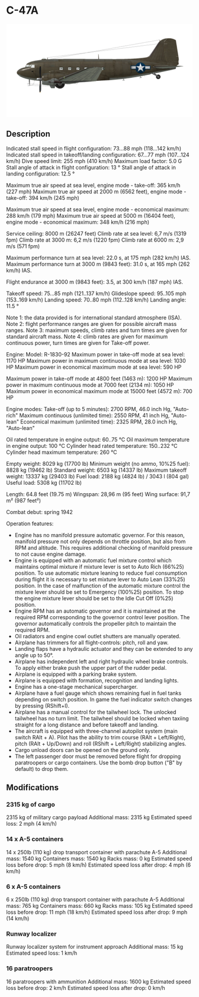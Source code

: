 # C-47A

![c47a](../images/c47a.png)

## Description

Indicated stall speed in flight configuration: 73...88 mph (118...142 km/h)
Indicated stall speed in takeoff/landing configuration: 67...77 mph (107...124 km/h)
Dive speed limit: 255 mph (410 km/h)
Maximum load factor: 5.0 G
Stall angle of attack in flight configuration: 13 °
Stall angle of attack in landing configuration: 12.5 °

Maximum true air speed at sea level, engine mode - take-off: 365 km/h (227 mph)
Maximum true air speed at 2000 m (6562 feet), engine mode - take-off: 394 km/h (245 mph)

Maximum true air speed at sea level, engine mode - economical maximum: 288 km/h (179 mph)
Maximum true air speed at 5000 m (16404 feet), engine mode - economical maximum: 348 km/h (216 mph)

Service ceiling: 8000 m (26247 feet)
Climb rate at sea level: 6,7 m/s (1319 fpm)
Climb rate at 3000 m: 6,2 m/s (1220 fpm)
Climb rate at 6000 m: 2,9 m/s (571 fpm)

Maximum performance turn at sea level: 22.0 s, at 175 mph (282 km/h) IAS.
Maximum performance turn at 3000 m (9843 feet): 31.0 s, at 165 mph (262 km/h) IAS.

Flight endurance at 3000 m (9843 feet): 3.5, at 300 km/h (187 mph) IAS.

Takeoff speed: 75...85 mph (121..137 km/h)
Glideslope speed: 95..105 mph (153..169 km/h)
Landing speed: 70..80 mph (112..128 km/h)
Landing angle: 11.5 °

Note 1: the data provided is for international standard atmosphere (ISA).
Note 2: flight performance ranges are given for possible aircraft mass ranges.
Note 3: maximum speeds, climb rates and turn times are given for standard aircraft mass.
Note 4: climb rates are given for maximum continuous power, turn times are given for Take-off power.

Engine:
Model: R-1830-92
Maximum power in take-off mode at sea level: 1170 HP
Maximum power in maximum continuous mode at sea level: 1030 HP
Maximum power in economical maximum mode at sea level: 590 HP

Maximum power in take-off mode at 4800 feet (1463 m): 1200 HP
Maximum power in maximum continuous mode at 7000 feet (2134 m): 1050 HP
Maximum power in economical maximum mode at 15000 feet (4572 m): 700 HP

Engine modes:
Take-off (up to 5 minutes): 2700 RPM, 46.0 inch Hg, "Auto-rich"
Maximum continuous (unlimited time): 2550 RPM, 41 inch Hg, "Auto-lean"
Economical maximum (unlimited time): 2325 RPM, 28.0 inch Hg, "Auto-lean"

Oil rated temperature in engine output: 60..75 °C
Oil maximum temperature in engine output: 100 °C
Cylinder head rated temperature: 150..232 °C
Cylinder head maximum temperature: 260 °C

Empty weight: 8029 kg (17700 lb)
Minimum weight (no ammo, 10%25 fuel): 8828 kg (19462 lb)
Standard weight: 6503 kg (14337 lb)
Maximum takeoff weight: 13337 kg (29403 lb)
Fuel load: 2188 kg (4824 lb) / 3043 l (804 gal)
Useful load: 5308 kg (11702 lb)

Length: 64.8 feet (19.75 m)
Wingspan: 28,96 m (95 feet)
Wing surface: 91,7 m² (987 feet²)

Combat debut: spring 1942

Operation features:
- Engine has no manifold pressure automatic governor. For this reason, manifold pressure not only depends on throttle position, but also from RPM and altitude. This requires additional checking of manifold pressure to not cause engine damage.
- Engine is equipped with an automatic fuel mixture control which maintains optimal mixture if mixture lever is set to Auto Rich (66%25) position. To use automatic mixture leaning to reduce fuel consumption during flight it is necessary to set mixture lever to Auto Lean (33%25) position. In the case of malfunction of the automatic mixture control the mixture lever should be set to Emergency (100%25) position. To stop the engine mixture lever should be set to the Idle Cut Off (0%25) position.
- Engine RPM has an automatic governor and it is maintained at the required RPM corresponding to the governor control lever position. The governor automatically controls the propeller pitch to maintain the required RPM.
- Oil radiators and engine cowl outlet shutters are manually operated.
- Airplane has trimmers for all flight-controls: pitch, roll and yaw.
- Landing flaps have a hydraulic actuator and they can be extended to any angle up to 50°.
- Airplane has independent left and right hydraulic wheel brake controls. To apply either brake push the upper part of the rudder pedal.
- Airplane is equipped with a parking brake system.
- Airplane is equipped with formation, recognition and landing lights.
- Engine has a one-stage mechanical supercharger.
- Airplane have a fuel gauge which shows remaining fuel in fuel tanks depending on switch position. In game the fuel indicator switch changes by pressing (RShift+I).
- Airplane has a manual control for the tailwheel lock. The unlocked tailwheel has no turn limit. The tailwheel should be locked when taxiing straight for a long distance and before takeoff and landing.
- The aircraft is equipped with three-channel autopilot system (main switch RAlt + A). Pilot has the ability to trim course (RAlt + Left/Right), pitch (RAlt + Up/Down) and roll (RShift + Left/Right) stabilizing angles.
- Cargo unload doors can be opened on the ground only.
- The left passenger door must be removed before flight for dropping paratroopers or cargo containers. Use the bomb drop button ("B" by default) to drop them.

## Modifications


### 2315 kg of cargo

2315 kg of military cargo payload
Additional mass: 2315 kg
Estimated speed loss: 2 mph (4 km/h)


### 14 x A-5 containers

14 x 250lb (110 kg) drop transport container with parachute A-5
Additional mass: 1540 kg
Containers mass: 1540 kg
Racks mass: 0 kg
Estimated speed loss before drop: 5 mph (8 km/h)
Estimated speed loss after drop: 4 mph (6 km/h)

### 6 x A-5 containers

6 x 250lb (110 kg) drop transport container with parachute A-5
Additional mass: 765 kg
Containers mass: 660 kg
Racks mass: 105 kg
Estimated speed loss before drop: 11 mph (18 km/h)
Estimated speed loss after drop: 9 mph (14 km/h)

### Runway localizer

Runway localizer system for instrument approach
Additional mass: 15 kg
Estimated speed loss: 1 km/h

### 16 paratroopers

16 paratroopers with ammunition
Additional mass: 1600 kg
Estimated speed loss before drop: 2 km/h
Estimated speed loss after drop: 0 km/h